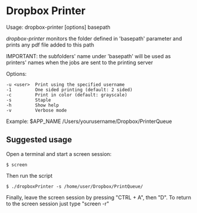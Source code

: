 # Dropbox Printer

Usage: dropbox-printer [options] basepath

*dropbox-printer* monitors the folder defined in 'basepath' parameter and prints any pdf file added to this path

IMPORTANT: the subfolders' name under 'basepath' will be used as printers' names when the jobs are sent to the printing server

Options:

    -u <user>  Print using the specified username
    -1         One sided printing (default: 2 sided)
    -c         Print in color (default: grayscale)
    -s         Staple
    -h         Show help
    -v         Verbose mode	

Example:
    $APP_NAME /Users/yourusername/Dropbox/PrinterQueue
	
## Suggested usage

Open a terminal and start a screen session:

    $ screen
    
Then run the script

    $ ./dropboxPrinter -s /home/user/Dropbox/PrintQueue/
    
Finally, leave the screen session by pressing "CTRL + A", then "D". To return to the screen session just type "screen -r"